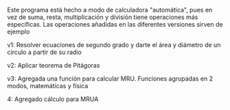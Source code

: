 Este programa está hecho a modo de calculadora "automática", pues en vez de suma, resta, multiplicación y división tiene operaciones más específicas. Las operaciones añadidas en las diferentes versiones sirven de ejemplo

v1: Resolver ecuaciones de segundo grado y darte el área y diámetro de un círculo a partir de su radio

v2: Aplicar teorema de Pitágoras

v3: Agregada una función para calcular MRU. Funciones agrupadas en 2 modos, matemáticas y física

4: Agregado cálculo para MRUA
